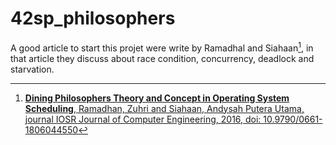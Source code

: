 # 42sp_philosophers

A good article to start this projet were write by Ramadhal and Siahaan[^art1], in that article they discuss about race condition, concurrency, deadlock and starvation.

[^art1]: [**Dining Philosophers Theory and Concept in Operating System Scheduling**, Ramadhan, Zuhri and Siahaan, Andysah Putera Utama, journal IOSR Journal of Computer Engineering, 2016, doi: 10.9790/0661-1806044550](https://www.researchgate.net/publication/311421855_Dining_Philosophers_Theory_and_Concept_in_Operating_System_Scheduling)
